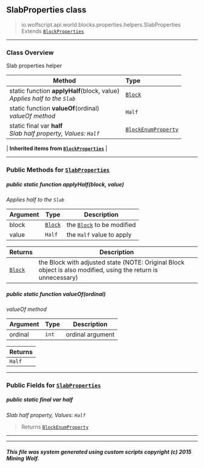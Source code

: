 ## SlabProperties __class__

>io.wolfscript.api.world.blocks.properties.helpers.SlabProperties
>Extends [`BlockProperties`](BlockProperties.md)

---

### Class Overview

Slab properties helper

Method | Type   
--- | :--- 
static function __applyHalf__(block, value) <br> _Applies half to the `Slab`_ | [`Block`](../../Block.md)
static function __valueOf__(ordinal) <br> _valueOf method_ | `Half`
static final var __half__ <br> _Slab half property, Values: `Half`_ | [`BlockEnumProperty`](../BlockEnumProperty.md)
 |
__Inherited items from [`BlockProperties`](BlockProperties.md)__ |





---


### Public Methods for [`SlabProperties`](SlabProperties.md)

##### <a id='applyhalf'></a>public static function __applyHalf__(block, value)

_Applies half to the `Slab`_

Argument | Type | Description  
--- | --- | --- 
block | [`Block`](../../Block.md) | the [`Block`](../../Block.md) to be modified
value | `Half` | the `Half` value to apply

Returns | Description
--- | --- 
[`Block`](../../Block.md) | the Block with adjusted state (NOTE: Original Block object is also modified, using the return is unnecessary)


##### <a id='valueof'></a>public static function __valueOf__(ordinal)

_valueOf method_

Argument | Type | Description  
--- | --- | --- 
ordinal | `int` | ordinal argument

Returns | 
--- | 
`Half` |


---

### Public Fields for [`SlabProperties`](SlabProperties.md)

##### <a id='half'></a>public static final var __half__

_Slab half property, Values: `Half`_

>Returns
>  [`BlockEnumProperty`](../BlockEnumProperty.md)

---


---


##### This file was system generated using custom scripts copyright (c) 2015 Mining Wolf.
	

